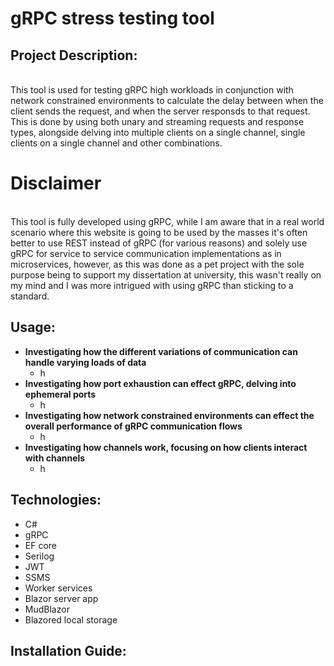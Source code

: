  
# gRPC stress testing tool

## Project Description:
<br> This tool is used for testing gRPC high workloads in conjunction with network constrained environments to calculate the delay between when the client sends the request, and when the server responsds to that request. This is done by using both unary and streaming requests and response types, alongside delving into multiple clients on a single channel, single clients on a single channel and other combinations.

# Disclaimer
<br> This tool is fully developed using gRPC, while I am aware that in a real world scenario where this website is going to be used by the masses it's often better to use REST instead of gRPC (for various reasons) and solely use gRPC for service to service communication implementations as in microservices, however, as this was done as a pet project with the sole purpose being to support my dissertation at university, this wasn't really on my mind and I was more intrigued with using gRPC than sticking to a standard.

## Usage: 
- **Investigating how the different variations of communication can handle varying loads of data**
   - h
- **Investigating how port exhaustion can effect gRPC, delving into ephemeral ports**
   - h
- **Investigating how network constrained environments can effect the overall performance of gRPC communication flows**
   - h
- **Investigating how channels work, focusing on how clients interact with channels**
   - h
   

## Technologies: 
- C#
- gRPC
- EF core
- Serilog
- JWT
- SSMS
- Worker services
- Blazor server app
- MudBlazor
- Blazored local storage

## Installation Guide:


